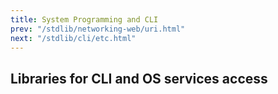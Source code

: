```yaml
---
title: System Programming and CLI
prev: "/stdlib/networking-web/uri.html"
next: "/stdlib/cli/etc.html"
---
```


## Libraries for CLI and OS services access

